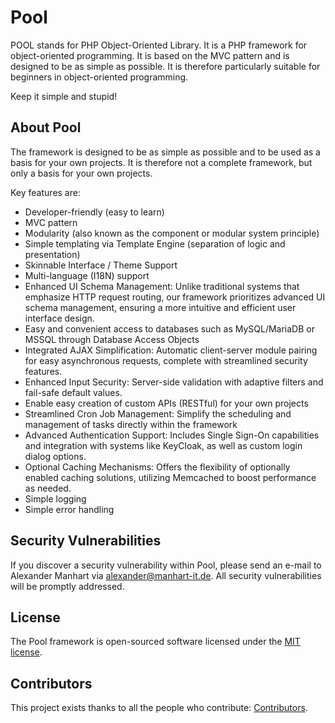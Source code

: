 # Pool
POOL stands for PHP Object-Oriented Library. It is a PHP framework for object-oriented programming. It is based on the MVC pattern and is designed to be as simple as possible. It is therefore particularly suitable for beginners in object-oriented programming. 

Keep it simple and stupid!

## About Pool

The framework is designed to be as simple as possible and to be used as a basis for your own projects. It is therefore not a complete framework, but only a basis for your own projects.

Key features are:

- Developer-friendly (easy to learn)
- MVC pattern
- Modularity (also known as the component or modular system principle)
- Simple templating via Template Engine (separation of logic and presentation)
- Skinnable Interface / Theme Support
- Multi-language (I18N) support
- Enhanced UI Schema Management: Unlike traditional systems that emphasize HTTP request routing, our framework prioritizes advanced UI schema management, ensuring a more intuitive and efficient user interface design.
- Easy and convenient access to databases such as MySQL/MariaDB or MSSQL through Database Access Objects
- Integrated AJAX Simplification: Automatic client-server module pairing for easy asynchronous requests, complete with streamlined security features.
- Enhanced Input Security: Server-side validation with adaptive filters and fail-safe default values.
- Enable easy creation of custom APIs (RESTful) for your own projects
- Streamlined Cron Job Management: Simplify the scheduling and management of tasks directly within the framework
- Advanced Authentication Support: Includes Single Sign-On capabilities and integration with systems like KeyCloak, as well as custom login dialog options.
- Optional Caching Mechanisms: Offers the flexibility of optionally enabled caching solutions, utilizing Memcached to boost performance as needed.
- Simple logging
- Simple error handling

## Security Vulnerabilities

If you discover a security vulnerability within Pool, please send an e-mail to Alexander Manhart via [alexander@manhart-it.de](mailto:alexander@manhart-it.de). All security vulnerabilities will be promptly addressed.

## License

The Pool framework is open-sourced software licensed under the [MIT license](LICENSE).

## Contributors

This project exists thanks to all the people who contribute: [Contributors](CONTRIBUTORS.md).
